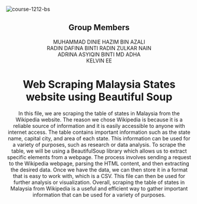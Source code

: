 ![course-1212-bs](https://user-images.githubusercontent.com/120595244/213877440-1971c0d7-16e6-4858-b1a8-9da0d876705f.jpg)

<h2 align="center">
  Group Members
  <br>
</h2>

<p align="center">
  <a>MUHAMMAD DINIE HAZIM BIN AZALI</a><br>
  <a>RADIN DAFINA BINTI RADIN ZULKAR NAIN</a><br>
  <a>ADRINA ASYIQIN BINTI MD ADHA</a><br>
  <a>KELVIN EE</a><br>
</p>

<h1 align="center">
  Web Scraping Malaysia States website using Beautiful Soup
  <br>
</h1>

<p align="center">
  In this file, we are scraping the table of states in Malaysia from the Wikipedia website. The reason we chose Wikipedia is because it is a reliable source of information and it is easily accessible to anyone with internet access. The table contains important information such as the state name, capital city, and area of each state. This information can be used for a variety of purposes, such as research or data analysis. To scrape the table, we will be using a BeautifulSoup library which allows us to extract specific elements from a webpage. The process involves sending a request to the Wikipedia webpage, parsing the HTML content, and then extracting the desired data. Once we have the data, we can then store it in a format that is easy to work with, which is a CSV. This file can then be used for further analysis or visualization. Overall, scraping the table of states in Malaysia from Wikipedia is a useful and efficient way to gather important information that can be used for a variety of purposes.
</p>
